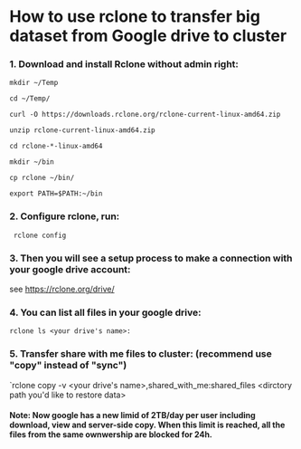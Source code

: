 # How to use rclone to transfer big dataset from Google drive to cluster
### 1. Download and install Rclone without admin right:
`mkdir ~/Temp`

`cd ~/Temp/`
 
`curl -O https://downloads.rclone.org/rclone-current-linux-amd64.zip`
 
 `unzip rclone-current-linux-amd64.zip`
 
 `cd rclone-*-linux-amd64`
 
 `mkdir ~/bin`
 
 `cp rclone ~/bin/`
 
 `export PATH=$PATH:~/bin`
 
 ### 2. Configure rclone, run:
 
 ` rclone config`
 
 ### 3. Then you will see a setup process to make a connection with your google drive account:
 
 see https://rclone.org/drive/
 
 ### 4. You can list all files in your google drive:
 
 `rclone ls <your drive's name>:`
 
 ### 5. Transfer share with me files to cluster: (recommend use "copy" instead of "sync")
 
 `rclone copy -v <your drive's name>,shared_with_me:shared_files <dirctory path you'd like to restore data>
 
 #### Note: Now google has a new limid of 2TB/day per user including download, view and server-side copy. When this limit is reached, all the files from the same ownwership are blocked for 24h.
